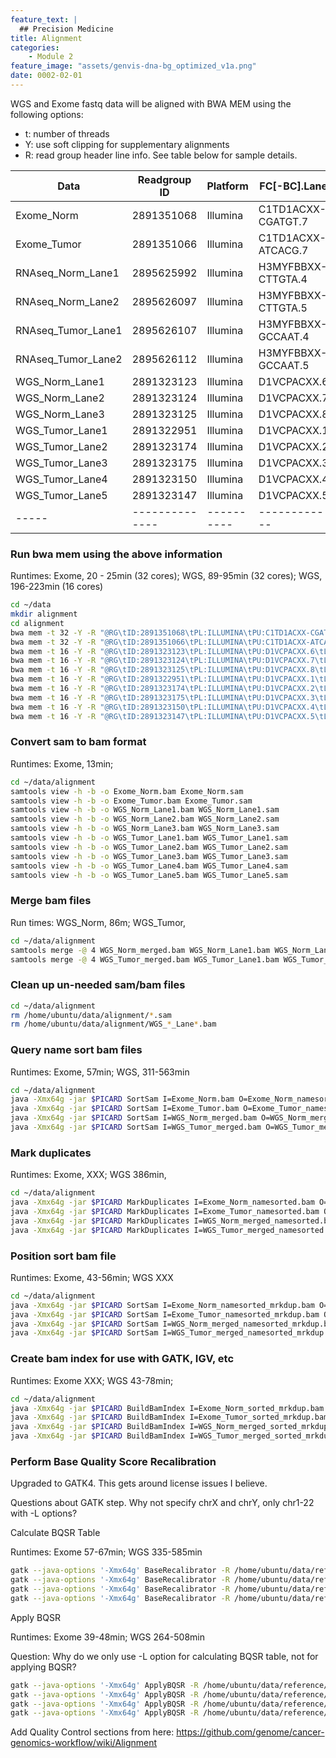```yaml
---
feature_text: |
  ## Precision Medicine
title: Alignment
categories:
    - Module 2
feature_image: "assets/genvis-dna-bg_optimized_v1a.png"
date: 0002-02-01
---
```


WGS and Exome fastq data will be aligned with BWA MEM using the following options:

- t: number of threads
- Y: use soft clipping for supplementary alignments
- R: read group header line info. See table below for sample details.

| Data | Readgroup ID | Platform | FC[-BC].Lane | Library | Sample Name |
|-----|--------------|----------|------------|---------|-------------|
| Exome_Norm | 2891351068 | Illumina | C1TD1ACXX-CGATGT.7 | exome_norm_lib1 | HCC1395BL_DNA |
| Exome_Tumor | 2891351066 | Illumina | C1TD1ACXX-ATCACG.7 | exome_tumor_lib1 | HCC1395_DNA |
| RNAseq_Norm_Lane1 | 2895625992 | Illumina | H3MYFBBXX-CTTGTA.4 | rna_norm_lib1 | HCC1395BL_RNA |
| RNAseq_Norm_Lane2 | 2895626097 | Illumina | H3MYFBBXX-CTTGTA.5 | rna_norm_lib1 | HCC1395BL_RNA |
| RNAseq_Tumor_Lane1 | 2895626107 | Illumina | H3MYFBBXX-GCCAAT.4 | rna_tumor_lib1 | HCC1395_RNA |
| RNAseq_Tumor_Lane2 | 2895626112 | Illumina | H3MYFBBXX-GCCAAT.5 | rna_tumor_lib1 | HCC1395_RNA |
| WGS_Norm_Lane1 | 2891323123 | Illumina | D1VCPACXX.6 | wgs_norm_lib1 | HCC1395BL_DNA |
| WGS_Norm_Lane2 | 2891323124 | Illumina | D1VCPACXX.7 | wgs_norm_lib2 | HCC1395BL_DNA |
| WGS_Norm_Lane3 | 2891323125 | Illumina | D1VCPACXX.8 | wgs_norm_lib3 | HCC1395BL_DNA |
| WGS_Tumor_Lane1 | 2891322951 | Illumina | D1VCPACXX.1 | wgs_tumor_lib1 | HCC1395_DNA |
| WGS_Tumor_Lane2 | 2891323174 | Illumina | D1VCPACXX.2 | wgs_tumor_lib1 | HCC1395_DNA |
| WGS_Tumor_Lane3 | 2891323175 | Illumina | D1VCPACXX.3 | wgs_tumor_lib2 | HCC1395_DNA |
| WGS_Tumor_Lane4 | 2891323150 | Illumina | D1VCPACXX.4 | wgs_tumor_lib2 | HCC1395_DNA |
| WGS_Tumor_Lane5 | 2891323147 | Illumina | D1VCPACXX.5 | wgs_tumor_lib3 | HCC1395_DNA |
|-----|--------------|----------|------------|---------|-------------|

### Run bwa mem using the above information

Runtimes: Exome, 20 - 25min (32 cores); WGS, 89-95min (32 cores); WGS, 196-223min (16 cores) 

```bash
cd ~/data
mkdir alignment
cd alignment
bwa mem -t 32 -Y -R "@RG\tID:2891351068\tPL:ILLUMINA\tPU:C1TD1ACXX-CGATGT.7\tLB:exome_norm_lib1\tSM:HCC1395BL_DNA" -o /home/ubuntu/data/alignment/Exome_Norm.sam /home/ubuntu/data/reference/GRCh38_full_analysis_set_plus_decoy_hla.fa /home/ubuntu/data/fastqs/Exome_Norm/2891351068_1.fastq.gz /home/ubuntu/data/fastqs/Exome_Norm/2891351068_2.fastq.gz
bwa mem -t 32 -Y -R "@RG\tID:2891351066\tPL:ILLUMINA\tPU:C1TD1ACXX-ATCACG.7\tLB:exome_tumor_lib1\tSM:HCC1395_DNA" -o /home/ubuntu/data/alignment/Exome_Tumor.sam /home/ubuntu/data/reference/GRCh38_full_analysis_set_plus_decoy_hla.fa /home/ubuntu/data/fastqs/Exome_Tumor/2891351066_1.fastq.gz /home/ubuntu/data/fastqs/Exome_Tumor/2891351066_2.fastq.gz
bwa mem -t 16 -Y -R "@RG\tID:2891323123\tPL:ILLUMINA\tPU:D1VCPACXX.6\tLB:wgs_norm_lib1\tSM:HCC1395BL_DNA" -o /home/ubuntu/data/alignment/WGS_Norm_Lane1.sam /home/ubuntu/data/reference/GRCh38_full_analysis_set_plus_decoy_hla.fa /home/ubuntu/data/fastqs/WGS_Norm/2891323123_1.fastq.gz /home/ubuntu/data/fastqs/WGS_Norm/2891323123_2.fastq.gz
bwa mem -t 16 -Y -R "@RG\tID:2891323124\tPL:ILLUMINA\tPU:D1VCPACXX.7\tLB:wgs_norm_lib2\tSM:HCC1395BL_DNA" -o /home/ubuntu/data/alignment/WGS_Norm_Lane2.sam /home/ubuntu/data/reference/GRCh38_full_analysis_set_plus_decoy_hla.fa /home/ubuntu/data/fastqs/WGS_Norm/2891323124_1.fastq.gz /home/ubuntu/data/fastqs/WGS_Norm/2891323124_2.fastq.gz
bwa mem -t 16 -Y -R "@RG\tID:2891323125\tPL:ILLUMINA\tPU:D1VCPACXX.8\tLB:wgs_norm_lib3\tSM:HCC1395BL_DNA" -o /home/ubuntu/data/alignment/WGS_Norm_Lane3.sam /home/ubuntu/data/reference/GRCh38_full_analysis_set_plus_decoy_hla.fa /home/ubuntu/data/fastqs/WGS_Norm/2891323125_1.fastq.gz /home/ubuntu/data/fastqs/WGS_Norm/2891323125_2.fastq.gz
bwa mem -t 16 -Y -R "@RG\tID:2891322951\tPL:ILLUMINA\tPU:D1VCPACXX.1\tLB:wgs_tumor_lib1\tSM:HCC1395_DNA" -o /home/ubuntu/data/alignment/WGS_Tumor_Lane1.sam /home/ubuntu/data/reference/GRCh38_full_analysis_set_plus_decoy_hla.fa /home/ubuntu/data/fastqs/WGS_Tumor/2891322951_1.fastq.gz /home/ubuntu/data/fastqs/WGS_Tumor/2891322951_2.fastq.gz
bwa mem -t 16 -Y -R "@RG\tID:2891323174\tPL:ILLUMINA\tPU:D1VCPACXX.2\tLB:wgs_tumor_lib1\tSM:HCC1395_DNA" -o /home/ubuntu/data/alignment/WGS_Tumor_Lane2.sam /home/ubuntu/data/reference/GRCh38_full_analysis_set_plus_decoy_hla.fa /home/ubuntu/data/fastqs/WGS_Tumor/2891323174_1.fastq.gz /home/ubuntu/data/fastqs/WGS_Tumor/2891323174_2.fastq.gz
bwa mem -t 16 -Y -R "@RG\tID:2891323175\tPL:ILLUMINA\tPU:D1VCPACXX.3\tLB:wgs_tumor_lib2\tSM:HCC1395_DNA" -o /home/ubuntu/data/alignment/WGS_Tumor_Lane3.sam /home/ubuntu/data/reference/GRCh38_full_analysis_set_plus_decoy_hla.fa /home/ubuntu/data/fastqs/WGS_Tumor/2891323175_1.fastq.gz /home/ubuntu/data/fastqs/WGS_Tumor/2891323175_2.fastq.gz
bwa mem -t 16 -Y -R "@RG\tID:2891323150\tPL:ILLUMINA\tPU:D1VCPACXX.4\tLB:wgs_tumor_lib2\tSM:HCC1395_DNA" -o /home/ubuntu/data/alignment/WGS_Tumor_Lane4.sam /home/ubuntu/data/reference/GRCh38_full_analysis_set_plus_decoy_hla.fa /home/ubuntu/data/fastqs/WGS_Tumor/2891323150_1.fastq.gz /home/ubuntu/data/fastqs/WGS_Tumor/2891323150_2.fastq.gz
bwa mem -t 16 -Y -R "@RG\tID:2891323147\tPL:ILLUMINA\tPU:D1VCPACXX.5\tLB:wgs_tumor_lib3\tSM:HCC1395_DNA" -o /home/ubuntu/data/alignment/WGS_Tumor_Lane5.sam /home/ubuntu/data/reference/GRCh38_full_analysis_set_plus_decoy_hla.fa /home/ubuntu/data/fastqs/WGS_Tumor/2891323147_1.fastq.gz /home/ubuntu/data/fastqs/WGS_Tumor/2891323147_2.fastq.gz
```

### Convert sam to bam format

Runtimes: Exome, 13min; 

```bash
cd ~/data/alignment
samtools view -h -b -o Exome_Norm.bam Exome_Norm.sam
samtools view -h -b -o Exome_Tumor.bam Exome_Tumor.sam
samtools view -h -b -o WGS_Norm_Lane1.bam WGS_Norm_Lane1.sam
samtools view -h -b -o WGS_Norm_Lane2.bam WGS_Norm_Lane2.sam
samtools view -h -b -o WGS_Norm_Lane3.bam WGS_Norm_Lane3.sam
samtools view -h -b -o WGS_Tumor_Lane1.bam WGS_Tumor_Lane1.sam
samtools view -h -b -o WGS_Tumor_Lane2.bam WGS_Tumor_Lane2.sam
samtools view -h -b -o WGS_Tumor_Lane3.bam WGS_Tumor_Lane3.sam
samtools view -h -b -o WGS_Tumor_Lane4.bam WGS_Tumor_Lane4.sam
samtools view -h -b -o WGS_Tumor_Lane5.bam WGS_Tumor_Lane5.sam
```

### Merge bam files

Run times: WGS_Norm, 86m; WGS_Tumor, 

```bash
cd ~/data/alignment
samtools merge -@ 4 WGS_Norm_merged.bam WGS_Norm_Lane1.bam WGS_Norm_Lane2.bam WGS_Norm_Lane3.bam
samtools merge -@ 4 WGS_Tumor_merged.bam WGS_Tumor_Lane1.bam WGS_Tumor_Lane2.bam WGS_Tumor_Lane3.bam WGS_Tumor_Lane4.bam WGS_Tumor_Lane5.bam
```

### Clean up un-needed sam/bam files

```bash
cd ~/data/alignment
rm /home/ubuntu/data/alignment/*.sam
rm /home/ubuntu/data/alignment/WGS_*_Lane*.bam

```


### Query name sort bam files

Runtimes: Exome, 57min; WGS, 311-563min

```bash
cd ~/data/alignment
java -Xmx64g -jar $PICARD SortSam I=Exome_Norm.bam O=Exome_Norm_namesorted.bam SO=queryname
java -Xmx64g -jar $PICARD SortSam I=Exome_Tumor.bam O=Exome_Tumor_namesorted.bam SO=queryname
java -Xmx64g -jar $PICARD SortSam I=WGS_Norm_merged.bam O=WGS_Norm_merged_namesorted.bam SO=queryname
java -Xmx64g -jar $PICARD SortSam I=WGS_Tumor_merged.bam O=WGS_Tumor_merged_namesorted.bam SO=queryname
```


### Mark duplicates

Runtimes: Exome, XXX; WGS 386min, 

```bash
cd ~/data/alignment
java -Xmx64g -jar $PICARD MarkDuplicates I=Exome_Norm_namesorted.bam O=Exome_Norm_namesorted_mrkdup.bam ASSUME_SORT_ORDER=queryname METRICS_FILE=Exome_Norm_mrkdup_metrics.txt QUIET=true COMPRESSION_LEVEL=0 VALIDATION_STRINGENCY=LENIENT
java -Xmx64g -jar $PICARD MarkDuplicates I=Exome_Tumor_namesorted.bam O=Exome_Tumor_namesorted_mrkdup.bam ASSUME_SORT_ORDER=queryname METRICS_FILE=Exome_Tumor_mrkdup_metrics.txt QUIET=true COMPRESSION_LEVEL=0 VALIDATION_STRINGENCY=LENIENT
java -Xmx64g -jar $PICARD MarkDuplicates I=WGS_Norm_merged_namesorted.bam O=WGS_Norm_merged_namesorted_mrkdup.bam ASSUME_SORT_ORDER=queryname METRICS_FILE=WGS_Norm_mrkdup_metrics.txt QUIET=true COMPRESSION_LEVEL=0 VALIDATION_STRINGENCY=LENIENT
java -Xmx64g -jar $PICARD MarkDuplicates I=WGS_Tumor_merged_namesorted.bam O=WGS_Tumor_merged_namesorted_mrkdup.bam ASSUME_SORT_ORDER=queryname METRICS_FILE=WGS_Tumor_mrkdup_metrics.txt QUIET=true COMPRESSION_LEVEL=0 VALIDATION_STRINGENCY=LENIENT
```

### Position sort bam file

Runtimes: Exome, 43-56min; WGS XXX

```bash
cd ~/data/alignment
java -Xmx64g -jar $PICARD SortSam I=Exome_Norm_namesorted_mrkdup.bam O=Exome_Norm_sorted_mrkdup.bam SO=coordinate
java -Xmx64g -jar $PICARD SortSam I=Exome_Tumor_namesorted_mrkdup.bam O=Exome_Tumor_sorted_mrkdup.bam SO=coordinate
java -Xmx64g -jar $PICARD SortSam I=WGS_Norm_merged_namesorted_mrkdup.bam O=WGS_Norm_merged_sorted_mrkdup.bam SO=coordinate
java -Xmx64g -jar $PICARD SortSam I=WGS_Tumor_merged_namesorted_mrkdup.bam O=WGS_Tumor_merged_sorted_mrkdup.bam SO=coordinate
```

### Create bam index for use with GATK, IGV, etc
Runtimes: Exome XXX; WGS 43-78min;

```bash
cd ~/data/alignment
java -Xmx64g -jar $PICARD BuildBamIndex I=Exome_Norm_sorted_mrkdup.bam
java -Xmx64g -jar $PICARD BuildBamIndex I=Exome_Tumor_sorted_mrkdup.bam
java -Xmx64g -jar $PICARD BuildBamIndex I=WGS_Norm_merged_sorted_mrkdup.bam
java -Xmx64g -jar $PICARD BuildBamIndex I=WGS_Tumor_merged_sorted_mrkdup.bam
```

### Perform Base Quality Score Recalibration 

Upgraded to GATK4. This gets around license issues I believe.

Questions about GATK step.
Why not specify chrX and chrY, only chr1-22 with -L options?

Calculate BQSR Table

Runtimes: Exome 57-67min; WGS 335-585min

```bash
gatk --java-options '-Xmx64g' BaseRecalibrator -R /home/ubuntu/data/reference/GRCh38_full_analysis_set_plus_decoy_hla.fa -I /home/ubuntu/data/alignment/Exome_Norm_sorted_mrkdup.bam -O /home/ubuntu/data/alignment/Exome_Norm_sorted_mrkdup_bqsr.table --known-sites /home/ubuntu/data/reference/Homo_sapiens_assembly38.dbsnp138.vcf.gz --known-sites /home/ubuntu/data/reference/Homo_sapiens_assembly38.known_indels.vcf.gz --known-sites /home/ubuntu/data/reference/Mills_and_1000G_gold_standard.indels.hg38.vcf.gz --preserve-qscores-less-than 6 --disable-bam-index-caching  -L chr1 -L chr2 -L chr3 -L chr4 -L chr5 -L chr6 -L chr7 -L chr8 -L chr9 -L chr10 -L chr11 -L chr12 -L chr13 -L chr14 -L chr15 -L chr16 -L chr17 -L chr18 -L chr19 -L chr20 -L chr21 -L chr22 
gatk --java-options '-Xmx64g' BaseRecalibrator -R /home/ubuntu/data/reference/GRCh38_full_analysis_set_plus_decoy_hla.fa -I /home/ubuntu/data/alignment/Exome_Tumor_sorted_mrkdup.bam -O /home/ubuntu/data/alignment/Exome_Tumor_sorted_mrkdup_bqsr.table --known-sites /home/ubuntu/data/reference/Homo_sapiens_assembly38.dbsnp138.vcf.gz --known-sites /home/ubuntu/data/reference/Homo_sapiens_assembly38.known_indels.vcf.gz --known-sites /home/ubuntu/data/reference/Mills_and_1000G_gold_standard.indels.hg38.vcf.gz --preserve-qscores-less-than 6 --disable-bam-index-caching  -L chr1 -L chr2 -L chr3 -L chr4 -L chr5 -L chr6 -L chr7 -L chr8 -L chr9 -L chr10 -L chr11 -L chr12 -L chr13 -L chr14 -L chr15 -L chr16 -L chr17 -L chr18 -L chr19 -L chr20 -L chr21 -L chr22
gatk --java-options '-Xmx64g' BaseRecalibrator -R /home/ubuntu/data/reference/GRCh38_full_analysis_set_plus_decoy_hla.fa -I /home/ubuntu/data/alignment/WGS_Norm_merged_sorted_mrkdup.bam -O /home/ubuntu/data/alignment/WGS_Norm_merged_sorted_mrkdup_bqsr.table --known-sites /home/ubuntu/data/reference/Homo_sapiens_assembly38.dbsnp138.vcf.gz --known-sites /home/ubuntu/data/reference/Homo_sapiens_assembly38.known_indels.vcf.gz --known-sites /home/ubuntu/data/reference/Mills_and_1000G_gold_standard.indels.hg38.vcf.gz --preserve-qscores-less-than 6 --disable-bam-index-caching  -L chr1 -L chr2 -L chr3 -L chr4 -L chr5 -L chr6 -L chr7 -L chr8 -L chr9 -L chr10 -L chr11 -L chr12 -L chr13 -L chr14 -L chr15 -L chr16 -L chr17 -L chr18 -L chr19 -L chr20 -L chr21 -L chr22
gatk --java-options '-Xmx64g' BaseRecalibrator -R /home/ubuntu/data/reference/GRCh38_full_analysis_set_plus_decoy_hla.fa -I /home/ubuntu/data/alignment/WGS_Tumor_merged_sorted_mrkdup.bam -O /home/ubuntu/data/alignment/WGS_Tumor_merged_sorted_mrkdup_bqsr.table --known-sites /home/ubuntu/data/reference/Homo_sapiens_assembly38.dbsnp138.vcf.gz --known-sites /home/ubuntu/data/reference/Homo_sapiens_assembly38.known_indels.vcf.gz --known-sites /home/ubuntu/data/reference/Mills_and_1000G_gold_standard.indels.hg38.vcf.gz --preserve-qscores-less-than 6 --disable-bam-index-caching  -L chr1 -L chr2 -L chr3 -L chr4 -L chr5 -L chr6 -L chr7 -L chr8 -L chr9 -L chr10 -L chr11 -L chr12 -L chr13 -L chr14 -L chr15 -L chr16 -L chr17 -L chr18 -L chr19 -L chr20 -L chr21 -L chr22
```

Apply BQSR

Runtimes: Exome 39-48min; WGS 264-508min

Question: Why do we only use -L option for calculating BQSR table, not for applying BQSR?

```bash
gatk --java-options '-Xmx64g' ApplyBQSR -R /home/ubuntu/data/reference/GRCh38_full_analysis_set_plus_decoy_hla.fa -I /home/ubuntu/data/alignment/Exome_Norm_sorted_mrkdup.bam -O /home/ubuntu/data/alignment/Exome_Norm_sorted_mrkdup_bqsr.bam --bqsr-recal-file /home/ubuntu/data/alignment/Exome_Norm_sorted_mrkdup_bqsr.table --preserve-qscores-less-than 6 --static-quantized-quals 10 --static-quantized-quals 20 --static-quantized-quals 30
gatk --java-options '-Xmx64g' ApplyBQSR -R /home/ubuntu/data/reference/GRCh38_full_analysis_set_plus_decoy_hla.fa -I /home/ubuntu/data/alignment/Exome_Tumor_sorted_mrkdup.bam -O /home/ubuntu/data/alignment/Exome_Tumor_sorted_mrkdup_bqsr.bam --bqsr-recal-file /home/ubuntu/data/alignment/Exome_Tumor_sorted_mrkdup_bqsr.table --preserve-qscores-less-than 6 --static-quantized-quals 10 --static-quantized-quals 20 --static-quantized-quals 30
gatk --java-options '-Xmx64g' ApplyBQSR -R /home/ubuntu/data/reference/GRCh38_full_analysis_set_plus_decoy_hla.fa -I /home/ubuntu/data/alignment/WGS_Norm_merged_sorted_mrkdup.bam -O /home/ubuntu/data/alignment/WGS_Norm_merged_sorted_mrkdup_bqsr.bam --bqsr-recal-file /home/ubuntu/data/alignment/WGS_Norm_merged_sorted_mrkdup_bqsr.table --preserve-qscores-less-than 6 --static-quantized-quals 10 --static-quantized-quals 20 --static-quantized-quals 30
gatk --java-options '-Xmx64g' ApplyBQSR -R /home/ubuntu/data/reference/GRCh38_full_analysis_set_plus_decoy_hla.fa -I /home/ubuntu/data/alignment/WGS_Tumor_merged_sorted_mrkdup.bam -O /home/ubuntu/data/alignment/WGS_Tumor_merged_sorted_mrkdup_bqsr.bam --bqsr-recal-file /home/ubuntu/data/alignment/WGS_Tumor_merged_sorted_mrkdup_bqsr.table --preserve-qscores-less-than 6 --static-quantized-quals 10 --static-quantized-quals 20 --static-quantized-quals 30
```


Add Quality Control sections from here:
https://github.com/genome/cancer-genomics-workflow/wiki/Alignment

